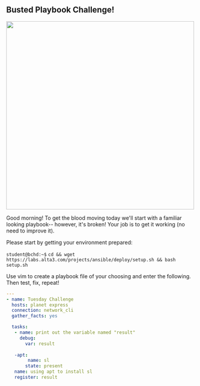 ## Busted Playbook Challenge!

<img src="https://i.redd.it/i4v9op0chrc51.jpg" width="500"/>



Good morning! To get the blood moving today we'll start with a familiar looking playbook-- however, it's broken! Your job is to get it working (no need to improve it).

Please start by getting your environment prepared:

`student@bchd:~$` `cd && wget https://labs.alta3.com/projects/ansible/deploy/setup.sh && bash setup.sh`

Use vim to create a playbook file of your choosing and enter the following. Then test, fix, repeat!

```yaml
---
- name: Tuesday Challenge
  hosts: planet express
  connection: network_cli
  gather_facts: yes

  tasks:
   - name: print out the variable named "result"
     debug:
       var: result
       
   -apt:
        name: sl
       state: present
   name: using apt to install sl
   register: result
```

<!--
### SOLUTION

```yaml
---
- name: Tuesday Challenge
  hosts: planetexpress:!farnsworth
  connection: ssh
  gather_facts: yes

  tasks:
   - apt:
       name: sl
       state: present
     name: using apt to install sl
     register: result

   - name: print out result
     debug:
       var: result.cache_update_time
```
-->
